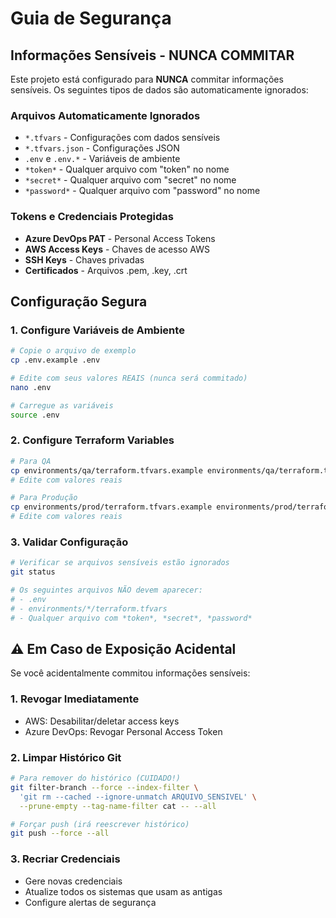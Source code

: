 # Guia de Segurança

## Informações Sensíveis - NUNCA COMMITAR

Este projeto está configurado para **NUNCA** commitar informações sensíveis. Os seguintes tipos de dados são automaticamente ignorados:

### Arquivos Automaticamente Ignorados
- `*.tfvars` - Configurações com dados sensíveis
- `*.tfvars.json` - Configurações JSON
- `.env` e `.env.*` - Variáveis de ambiente
- `*token*` - Qualquer arquivo com "token" no nome
- `*secret*` - Qualquer arquivo com "secret" no nome
- `*password*` - Qualquer arquivo com "password" no nome

### Tokens e Credenciais Protegidas
- **Azure DevOps PAT** - Personal Access Tokens
- **AWS Access Keys** - Chaves de acesso AWS
- **SSH Keys** - Chaves privadas
- **Certificados** - Arquivos .pem, .key, .crt

## Configuração Segura

### 1. Configure Variáveis de Ambiente
```bash
# Copie o arquivo de exemplo
cp .env.example .env

# Edite com seus valores REAIS (nunca será commitado)
nano .env

# Carregue as variáveis
source .env
```

### 2. Configure Terraform Variables
```bash
# Para QA
cp environments/qa/terraform.tfvars.example environments/qa/terraform.tfvars
# Edite com valores reais

# Para Produção  
cp environments/prod/terraform.tfvars.example environments/prod/terraform.tfvars
# Edite com valores reais
```

### 3. Validar Configuração
```bash
# Verificar se arquivos sensíveis estão ignorados
git status

# Os seguintes arquivos NÃO devem aparecer:
# - .env
# - environments/*/terraform.tfvars
# - Qualquer arquivo com *token*, *secret*, *password*
```

## ⚠️ Em Caso de Exposição Acidental

Se você acidentalmente commitou informações sensíveis:

### 1. **Revogar Imediatamente**
- AWS: Desabilitar/deletar access keys
- Azure DevOps: Revogar Personal Access Token

### 2. **Limpar Histórico Git**
```bash
# Para remover do histórico (CUIDADO!)
git filter-branch --force --index-filter \
  'git rm --cached --ignore-unmatch ARQUIVO_SENSIVEL' \
  --prune-empty --tag-name-filter cat -- --all

# Forçar push (irá reescrever histórico)
git push --force --all
```

### 3. **Recriar Credenciais**
- Gere novas credenciais
- Atualize todos os sistemas que usam as antigas
- Configure alertas de segurança
